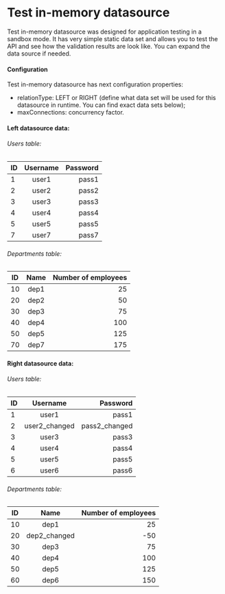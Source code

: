 # Test in-memory datasource 

Test in-memory datasource was designed for application testing in a sandbox mode. It has very simple static data set and allows 
you to test the API and see how the validation results are look like. You can expand the data source if needed.  

#### Configuration

Test in-memory datasource has next configuration properties:
- relationType: LEFT or RIGHT (define what data set will be used for this datasource in runtime. You can find exact data sets below);
- maxConnections: concurrency factor.

#### Left datasource data:

###### Users table:
|ID|Username|Password|
|---|:---:|---:|
|1|user1|pass1|
|2|user2|pass2|
|3|user3|pass3|
|4|user4|pass4|
|5|user5|pass5|
|7|user7|pass7|

###### Departments table:
|ID|Name|Number of employees|
|---|:---:|---:|
|10|dep1|25|
|20|dep2|50|
|30|dep3|75|
|40|dep4|100|
|50|dep5|125|
|70|dep7|175|


#### Right datasource data:

###### Users table:
|ID|Username|Password|
|---|:---:|---:|
|1|user1|pass1|
|2|user2_changed|pass2_changed|
|3|user3|pass3|
|4|user4|pass4|
|5|user5|pass5|
|6|user6|pass6|

###### Departments table:
|ID|Name|Number of employees|
|---|:---:|---:|
|10|dep1|25|
|20|dep2_changed|-50|
|30|dep3|75|
|40|dep4|100|
|50|dep5|125|
|60|dep6|150|